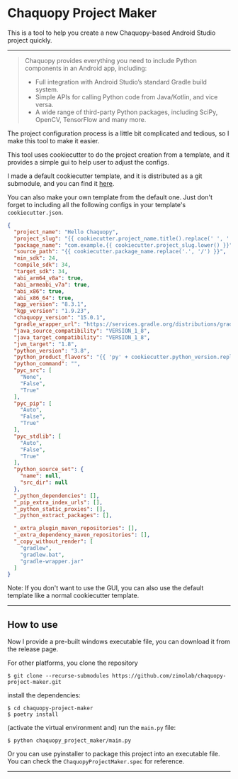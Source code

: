 # Chaquopy Project Maker

This is a tool to help you create a new Chaquopy-based Android Studio project quickly.

---
> Chaquopy provides everything you need to include Python components in an Android app, including:
> - Full integration with Android Studio’s standard Gradle build system.
> - Simple APIs for calling Python code from Java/Kotlin, and vice versa.
> - A wide range of third-party Python packages, including SciPy, OpenCV, TensorFlow and many more.

The project configuration process is a little bit complicated and tedious, so I make this tool to make it easier.

This tool uses cookiecutter to do the project creation from a template, and it provides a simple gui to help user to 
adjust the configs.

I made a default cookiecutter template, and it is distributed as a git submodule, and you can find it
[here](https://github.com/zimolab/HelloChaquopy).

You can also make your own template from the default one. Just don't forget to including all the following configs in 
your template's `cookiecutter.json`. 

```json
{
  "project_name": "Hello Chaquopy",
  "project_slug": "{{ cookiecutter.project_name.title().replace(' ', '') }}",
  "package_name": "com.example.{{ cookiecutter.project_slug.lower() }}",
  "source_path": "{{ cookiecutter.package_name.replace('.', '/') }}",
  "min_sdk": 24,
  "compile_sdk": 34,
  "target_sdk": 34,
  "abi_arm64_v8a": true,
  "abi_armeabi_v7a": true,
  "abi_x86": true,
  "abi_x86_64": true,
  "agp_version": "8.3.1",
  "kgp_version": "1.9.23",
  "chaquopy_version": "15.0.1",
  "gradle_wrapper_url": "https://services.gradle.org/distributions/gradle-8.4-all.zip",
  "java_source_compatibility": "VERSION_1_8",
  "java_target_compatibility": "VERSION_1_8",
  "jvm_target": "1.8",
  "python_version": "3.8",
  "python_product_flavors": "{{ 'py' + cookiecutter.python_version.replace('.', '').strip() }}",
  "python_command": "",
  "pyc_src": [
    "None",
    "False",
    "True"
  ],
  "pyc_pip": [
    "Auto",
    "False",
    "True"
  ],
  "pyc_stdlib": [
    "Auto",
    "False",
    "True"
  ],
  "python_source_set": {
    "name": null,
    "src_dir": null
  },
  "_python_dependencies": [],
  "_pip_extra_index_urls": [],
  "_python_static_proxies": [],
  "_python_extract_packages": [],

  "_extra_plugin_maven_repositories": [],
  "_extra_dependency_maven_repositories": [],
  "_copy_without_render": [
    "gradlew",
    "gradlew.bat",
    "gradle-wrapper.jar"
  ]
}
```


Note: If you don't want to use the GUI, you can also use the default template like a normal cookiecutter template. 


---

## How to use

Now I provide a pre-built windows executable file, you can download it from the release page.

For other platforms, you clone the repository

```commandline
$ git clone --recurse-submodules https://github.com/zimolab/chaquopy-project-maker.git
```

install the dependencies:
```commandline
$ cd chaquopy-project-maker
$ poetry install
```

(activate the virtual environment and) run the `main.py` file:
```commandline
$ python chaquopy_project_maker/main.py
```

Or you can use pyinstaller to package this project into an executable file. You can check the 
`ChaquopyProjectMaker.spec` for reference.

---
